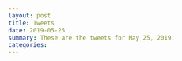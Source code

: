 ```yaml
---
layout: post
title: Tweets
date: 2019-05-25
summary: These are the tweets for May 25, 2019.
categories:
---
```


